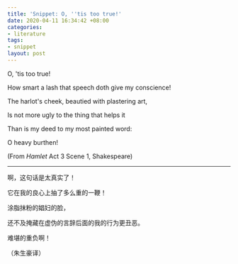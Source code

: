 ```yaml
---
title: 'Snippet: O, ''tis too true!'
date: 2020-04-11 16:34:42 +08:00
categories:
- literature
tags:
- snippet
layout: post
---
```


O, \'tis too true!

How smart a lash that speech doth give my conscience!

The harlot\'s cheek, beautied with plastering art,

Is not more ugly to the thing that helps it

Than is my deed to my most painted word:

O heavy burthen!

(From *Hamlet* Act 3 Scene 1, Shakespeare)

---

啊，这句话是太真实了！

它在我的良心上抽了多么重的一鞭！

涂脂抹粉的娼妇的脸，

还不及掩藏在虚伪的言辞后面的我的行为更丑恶。

难堪的重负啊！

（朱生豪译）
